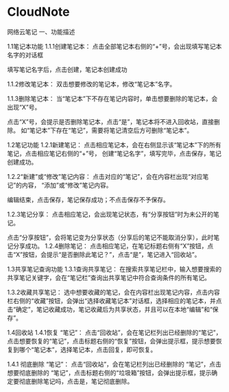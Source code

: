 # CloudNote
网络云笔记
一、功能描述

1.1笔记本功能
1.1.1创建笔记本：
点击全部笔记本右侧的“+”号，会出现填写笔记本名字的对话框


填写笔记名字后，点击创建，笔记本创建成功

1.1.2修改笔记本：
双击想要修改的笔记本，修改“笔记本”名字。

1.1.3删除笔记本：
当“笔记本”下不存在笔记内容时，单击想要删除的笔记本，会出现“X”号。



点击“X”号，会提示是否删除笔记本，点击“是”，笔记本将不进入回收站，直接删除。
如“笔记本”下存在“笔记”，需要将笔记清空后方可删除“笔记本”。

1.2笔记功能
1.2.1新建笔记：
点击相应笔记本，会在右侧显示该“笔记本”下的所有笔记，点击相应笔记右侧的“+”号， 创建“笔记名字”，填写完毕，点击保存，笔记创建成功。



1.2.2“新建”或“修改”笔记内容：
点击对应的“笔记”，会在内容栏出现“对应笔记”的内容， “添加”或“修改”笔记内容。

编辑结束，点击保存，笔记保存成功；不点击保存不予保存。


1.2.3笔记分享：
点击相应笔记，会出现笔记状态，有“分享按钮”时为未公开的笔记。


点击“分享按钮”，会将笔记变为分享状态（分享后的笔记不能取消分享），此时笔记分享成功。
1.2.4删除笔记：
点击相应笔记，在笔记标题右侧有“X”按钮，点击“X”按钮，会提示“是否删除此笔记？”，点击“是”，笔记进入“回收站”。

1.3共享笔记查询功能
1.3.1查询共享笔记：
在搜索共享笔记栏中，输入想要搜索的共享笔记关键字，会在“笔记栏”查询出共享笔记中符合查询条件的所有笔记。

1.3.2收藏共享笔记：
选中想要收藏的笔记，会在内容栏出现笔记内容，点击内容栏右侧的“收藏”按钮，会弹出“选择收藏笔记本”对话框，选择相应的笔记本，并点击“确定”，笔记收藏成功，笔记收藏后为共享状态，并且可以在本地“编辑”和“保存”。


1.4回收站
1.4.1恢复 “笔记”：
点击“回收站”，会在笔记栏列出已经删除的“笔记”，点击想要恢复的“笔记”，点击标题右侧的“恢复”按钮，会弹出提示框，提示想要恢复到哪个“笔记本”，选择笔记本，点击回复，即可恢复。


1.4.1 彻底删除 “笔记”：
点击“回收站”，会在笔记栏列出已经删除的 “笔记”，点击想要彻底删除的 “笔记”，点击标题右侧的“垃圾箱”按钮，会弹出提示框，提示确定要彻底删除笔记吗，点击是，笔记彻底删除。


